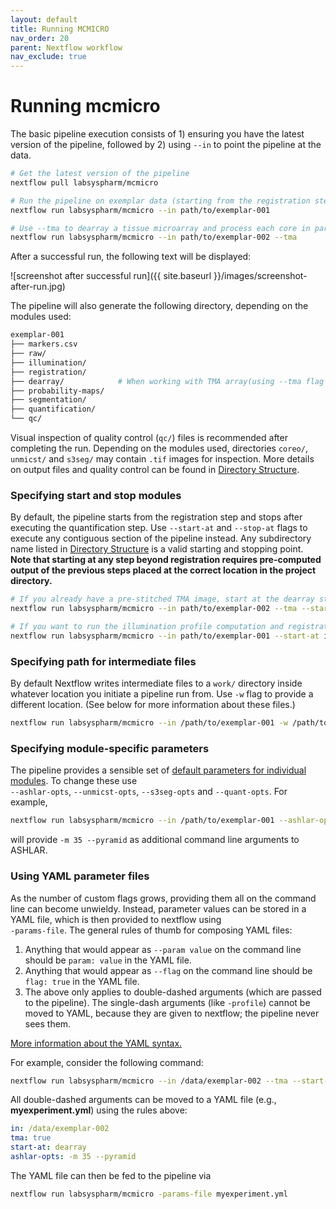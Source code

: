 ```yaml
---
layout: default
title: Running MCMICRO
nav_order: 20
parent: Nextflow workflow
nav_exclude: true
---
```


# Running mcmicro

The basic pipeline execution consists of 1) ensuring you have the latest version of the pipeline, followed by 2) using `--in` to point the pipeline at the data.

``` bash
# Get the latest version of the pipeline
nextflow pull labsyspharm/mcmicro

# Run the pipeline on exemplar data (starting from the registration step, by default)
nextflow run labsyspharm/mcmicro --in path/to/exemplar-001

# Use --tma to dearray a tissue microarray and process each core in parallel
nextflow run labsyspharm/mcmicro --in path/to/exemplar-002 --tma
```

After a successful run, the following text will be displayed:

![screenshot after successful run]({{ site.baseurl }}/images/screenshot-after-run.jpg)

The pipeline will also generate the following directory, depending on the modules used:

``` bash
exemplar-001
├── markers.csv
├── raw/
├── illumination/
├── registration/
├── dearray/            # When working with TMA array(using --tma flag during execution)
├── probability-maps/
├── segmentation/
├── quantification/
└── qc/
```

Visual inspection of quality control (`qc/`) files is recommended after completing the run. Depending on the modules used, directories `coreo/`, `unmicst/` and `s3seg/` may contain `.tif` images for inspection. More details on output files and quality control can be found in [Directory Structure](dir.html).

### Specifying start and stop modules

By default, the pipeline starts from the registration step and stops after executing the quantification step. Use `--start-at` and `--stop-at` flags to execute any contiguous section of the pipeline instead. Any subdirectory name listed in [Directory Structure](dir.html) is a valid starting and stopping point. **Note that starting at any step beyond registration requires pre-computed output of the previous steps placed at the correct location in the project directory.**

``` bash
# If you already have a pre-stitched TMA image, start at the dearray step
nextflow run labsyspharm/mcmicro --in path/to/exemplar-002 --tma --start-at dearray

# If you want to run the illumination profile computation and registration only
nextflow run labsyspharm/mcmicro --in path/to/exemplar-001 --start-at illumination --stop-at registration
```

### Specifying path for intermediate files

By default Nextflow writes intermediate files to a `work/` directory inside whatever location you initiate a pipeline run from. Use `-w` flag to provide a different location. (See below for more information about these files.)

``` bash
nextflow run labsyspharm/mcmicro --in /path/to/exemplar-001 -w /path/to/work/
```

### Specifying module-specific parameters

The pipeline provides a sensible set of [default parameters for individual modules](parameter-reference.html). To change these use <br> `--ashlar-opts`, `--unmicst-opts`, `--s3seg-opts` and `--quant-opts`. For example,
``` bash
nextflow run labsyspharm/mcmicro --in /path/to/exemplar-001 --ashlar-opts '-m 35 --pyramid'
```
will provide `-m 35 --pyramid` as additional command line arguments to ASHLAR.

### Using YAML parameter files

As the number of custom flags grows, providing them all on the command line can become unwieldy. Instead, parameter values can be stored in a YAML file, which is then provided to nextflow using <br> `-params-file`. The general rules of thumb for composing YAML files:
1. Anything that would appear as `--param value` on the command line should be `param: value` in the YAML file.
1. Anything that would appear as `--flag` on the command line should be `flag: true` in the YAML file.
1. The above only applies to double-dashed arguments (which are passed to the pipeline). The single-dash arguments (like `-profile`) cannot be moved to YAML, because they are given to nextflow; the pipeline never sees them.

[More information about the YAML syntax.](https://docs.ansible.com/ansible/latest/reference_appendices/YAMLSyntax.html)

For example, consider the following command:
``` bash
nextflow run labsyspharm/mcmicro --in /data/exemplar-002 --tma --start-at dearray --ashlar-opts '-m 35 --pyramid'
```

All double-dashed arguments can be moved to a YAML file (e.g., **myexperiment.yml**) using the rules above:
``` yaml
in: /data/exemplar-002
tma: true
start-at: dearray
ashlar-opts: -m 35 --pyramid
```

The YAML file can then be fed to the pipeline via
``` bash
nextflow run labsyspharm/mcmicro -params-file myexperiment.yml
```

